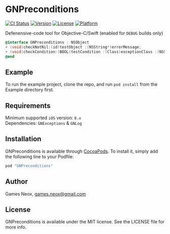 # GNPreconditions

[![CI Status](http://img.shields.io/travis/games-neox/GNPreconditions.svg?style=flat)](https://travis-ci.org/games-neox/GNPreconditions)
[![Version](https://img.shields.io/cocoapods/v/GNPreconditions.svg?style=flat)](http://cocoapods.org/pods/GNPreconditions)
[![License](https://img.shields.io/cocoapods/l/GNPreconditions.svg?style=flat)](http://cocoapods.org/pods/GNPreconditions)
[![Platform](https://img.shields.io/cocoapods/p/GNPreconditions.svg?style=flat)](http://cocoapods.org/pods/GNPreconditions)

Defenensive-code tool for Objective-C/Swift (enabled for `DEBUG` builds only)

```objective-c
@interface GNPreconditions : NSObject
+ (void)checkNotNil:(id)testObject :(NSString*)errorMessage;
+ (void)checkCondition:(BOOL)testCondition :(Class)exceptionClass :(NSString*)errorMessage;
@end
```  

## Example

To run the example project, clone the repo, and run `pod install` from the Example directory first.

## Requirements

Minimum supported `iOS` version: `8.x`  
Dependencies: `GNExceptions` & `GNLog`

## Installation

GNPreconditions is available through [CocoaPods](http://cocoapods.org). To install
it, simply add the following line to your Podfile:

```ruby
pod "GNPreconditions"
```

## Author

Games Neox, games.neox@gmail.com

## License

GNPreconditions is available under the MIT license. See the LICENSE file for more info.

